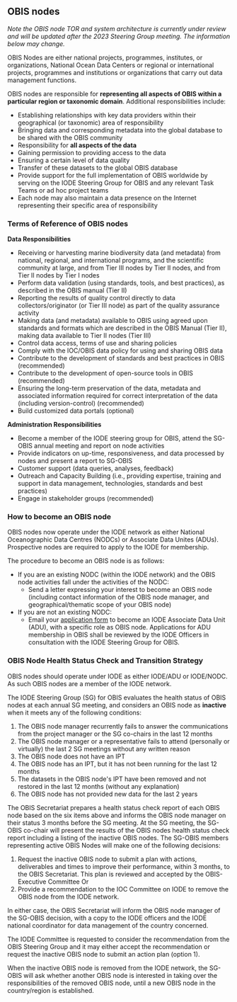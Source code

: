 ## OBIS nodes
_Note the OBIS node TOR and system architecture is currently under review and will be updated after the 2023 Steering Group meeting. The information below may change._

OBIS Nodes are either national projects, programmes, institutes, or organizations, National Ocean Data Centers or regional or international projects, programmes and institutions or organizations that carry out data management functions. 

OBIS nodes are responsible for **representing all aspects of OBIS within a particular region or taxonomic domain**. Additional responsibilities include:

* Establishing relationships with key data providers within their geographical (or taxonomic) area of responsibility
* Bringing data and corresponding metadata into the global database to be shared with the OBIS community
* Responsibility for **all aspects of the data**
* Gaining permission to providing access to the data
* Ensuring a certain level of data quality
* Transfer of these datasets to the global OBIS database 
* Provide support for the full implementation of OBIS worldwide by serving on the IODE Steering Group for OBIS and any relevant Task Teams or ad hoc project teams
* Each node may also maintain a data presence on the Internet representing their specific area of responsibility

### Terms of Reference of OBIS nodes 
**Data Responsibilities**

* Receiving or harvesting marine biodiversity data (and metadata) from national, regional, and international programs, and the scientific community at large, and from Tier III nodes by Tier II nodes, and from Tier II nodes by Tier I nodes
* Perform data validation (using standards, tools, and best practices), as described in the OBIS manual (Tier II)
* Reporting the results of quality control directly to data collectors/originator (or Tier III node) as part of the quality assurance activity
* Making data (and metadata) available to OBIS using agreed upon standards and formats which are described in the OBIS Manual (Tier II), making data available to Tier II nodes (Tier III)
* Control data access, terms of use and sharing policies
* Comply with the IOC/OBIS data policy for using and sharing OBIS data
* Contribute to the development of standards and best practices in OBIS (recommended)
* Contribute to the development of open-source tools in OBIS (recommended)
* Ensuring the long-term preservation of the data, metadata and associated information required for correct interpretation of the data (including version-control) (recommended)
* Build customized data portals (optional)

**Administration Responsibilities**

* Become a member of the IODE steering group for OBIS, attend the SG-OBIS annual meeting and report on node activities
* Provide indicators on up-time, responsiveness, and data processed by nodes and present a report to SG-OBIS
* Customer support (data queries, analyses, feedback)
* Outreach and Capacity Building (i.e., providing expertise, training and support in data management, technologies, standards and best practices)
* Engage in stakeholder groups (recommended)

### How to become an OBIS node 

OBIS nodes now operate under the IODE network as either National Oceanographic Data Centres (NODCs) or Associate Data Unites (ADUs). Prospective nodes are required to apply to the IODE for membership.

The procedure to become an OBIS node is as follows:

* If you are an existing NODC (within the IODE network) and the OBIS node activities fall under the activities of the NODC:
  * Send a letter expressing your interest to become an OBIS node (including contact information of the OBIS node manager, and geographical/thematic scope of your OBIS node)
* If you are not an existing NODC:
  * Email your [application form](http://iode.org/index.php?option=com_oe&task=viewDocumentRecord&docID=11793) to become an IODE Associate Data Unit (ADU), with a specific role as OBIS node. Applications for ADU membership in OBIS shall be reviewed by the IODE Officers in consultation with the IODE Steering Group for OBIS.

### OBIS Node Health Status Check and Transition Strategy
OBIS nodes should operate under IODE as either IODE/ADU or IODE/NODC. As such OBIS nodes are a member of the IODE network.

The IODE Steering Group (SG) for OBIS evaluates the health status of OBIS nodes at each annual SG meeting, and considers an OBIS node as **inactive** when it meets any of the following conditions:

1. The OBIS node manager recurrently fails to answer the communications from the project manager or the SG co-chairs in the last 12 months
2. The OBIS node manager or a representative fails to attend (personally or virtually) the last 2 SG meetings without any written reason
3. The OBIS node does not have an IPT
4. The OBIS node has an IPT, but it has not been running for the last 12 months
5. The datasets in the OBIS node's IPT have been removed and not restored in the last 12 months (without any explanation)
6. The OBIS node has not provided new data for the last 2 years

The OBIS Secretariat prepares a health status check report of each OBIS node based on the six items above and informs the OBIS node manager on their status 3 months before the SG meeting. At the SG meeting, the SG-OBIS co-chair will present the results of the OBIS nodes health status check report including a listing of the inactive OBIS nodes.
The SG-OBIS members representing active OBIS Nodes will make one of the following decisions:

1. Request the inactive OBIS node to submit a plan with actions, deliverables and times to improve their performance, within 3 months, to the OBIS Secretariat. This plan is reviewed and accepted by the OBIS-Executive Committee
Or
2. Provide a recommendation to the IOC Committee on IODE to remove the OBIS node from the IODE network.

In either case, the OBIS Secretariat will inform the OBIS node manager of the SG-OBIS decision, with a copy to the IODE officers and the IODE national coordinator for data management of the country concerned.

The IODE Committee is requested to consider the recommendation from the OBIS Steering Group and it may either accept the recommendation or request the inactive OBIS node to submit an action plan (option 1).

When the inactive OBIS node is removed from the IODE network, the SG-OBIS will ask whether another OBIS node is interested in taking over the responsibilities of the removed OBIS node, until a new OBIS node in the country/region is established.